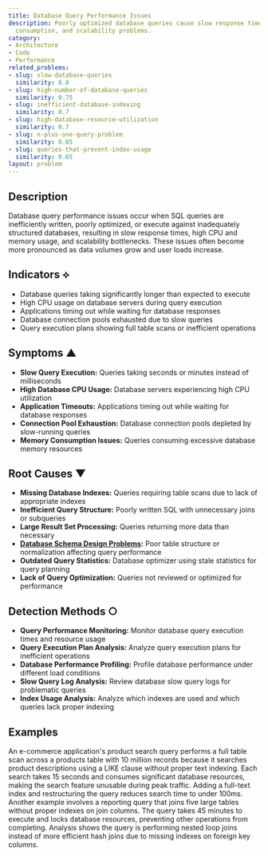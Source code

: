 ```yaml
---
title: Database Query Performance Issues
description: Poorly optimized database queries cause slow response times, high resource
  consumption, and scalability problems.
category:
- Architecture
- Code
- Performance
related_problems:
- slug: slow-database-queries
  similarity: 0.8
- slug: high-number-of-database-queries
  similarity: 0.75
- slug: inefficient-database-indexing
  similarity: 0.7
- slug: high-database-resource-utilization
  similarity: 0.7
- slug: n-plus-one-query-problem
  similarity: 0.65
- slug: queries-that-prevent-index-usage
  similarity: 0.65
layout: problem
---
```


## Description

Database query performance issues occur when SQL queries are inefficiently written, poorly optimized, or execute against inadequately structured databases, resulting in slow response times, high CPU and memory usage, and scalability bottlenecks. These issues often become more pronounced as data volumes grow and user loads increase.

## Indicators ⟡

- Database queries taking significantly longer than expected to execute
- High CPU usage on database servers during query execution
- Applications timing out while waiting for database responses
- Database connection pools exhausted due to slow queries
- Query execution plans showing full table scans or inefficient operations

## Symptoms ▲

- **Slow Query Execution:** Queries taking seconds or minutes instead of milliseconds
- **High Database CPU Usage:** Database servers experiencing high CPU utilization
- **Application Timeouts:** Applications timing out while waiting for database responses
- **Connection Pool Exhaustion:** Database connection pools depleted by slow-running queries
- **Memory Consumption Issues:** Queries consuming excessive database memory resources

## Root Causes ▼

- **Missing Database Indexes:** Queries requiring table scans due to lack of appropriate indexes
- **Inefficient Query Structure:** Poorly written SQL with unnecessary joins or subqueries
- **Large Result Set Processing:** Queries returning more data than necessary
- **[Database Schema Design Problems](database-schema-design-problems.md):** Poor table structure or normalization affecting query performance
- **Outdated Query Statistics:** Database optimizer using stale statistics for query planning
- **Lack of Query Optimization:** Queries not reviewed or optimized for performance

## Detection Methods ○

- **Query Performance Monitoring:** Monitor database query execution times and resource usage
- **Query Execution Plan Analysis:** Analyze query execution plans for inefficient operations
- **Database Performance Profiling:** Profile database performance under different load conditions
- **Slow Query Log Analysis:** Review database slow query logs for problematic queries
- **Index Usage Analysis:** Analyze which indexes are used and which queries lack proper indexing

## Examples

An e-commerce application's product search query performs a full table scan across a products table with 10 million records because it searches product descriptions using a LIKE clause without proper text indexing. Each search takes 15 seconds and consumes significant database resources, making the search feature unusable during peak traffic. Adding a full-text index and restructuring the query reduces search time to under 100ms. Another example involves a reporting query that joins five large tables without proper indexes on join columns. The query takes 45 minutes to execute and locks database resources, preventing other operations from completing. Analysis shows the query is performing nested loop joins instead of more efficient hash joins due to missing indexes on foreign key columns.